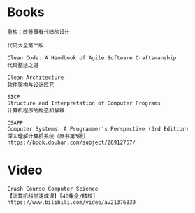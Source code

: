 # Books

```
重构：改善既有代码的设计
```
```
代码大全第二版
```
```
Clean Code: A Handbook of Agile Software Craftsmanship
代码整洁之道
```
```
Clean Architecture
软件架构与设计匠艺
```
```
SICP
Structure and Interpretation of Computer Programs
计算机程序的构造和解释
```
```
CSAPP
Computer Systems: A Programmer's Perspective (3rd Edition)
深入理解计算机系统（原书第3版）
https://book.douban.com/subject/26912767/
```

# Video

```
Crash Course Computer Science
【计算机科学速成课】[40集全/精校]
https://www.bilibili.com/video/av21376839
```